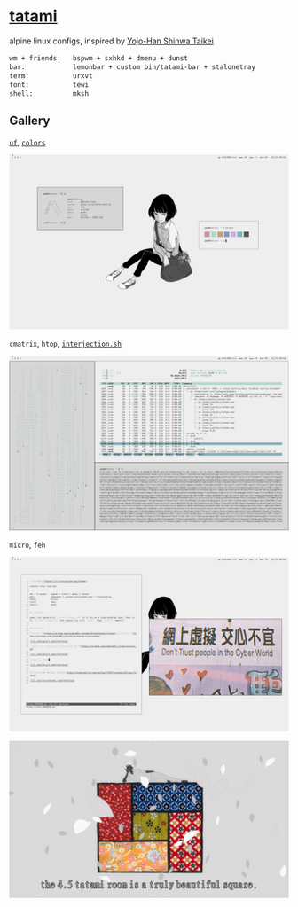 # [tatami](https://jrl.ninja/configs)

alpine linux configs, inspired by [Yojo-Han Shinwa Taikei](https://myanimelist.net/anime/7785/Yojouhan_Shinwa_Taikei)

```
wm + friends:   bspwm + sxhkd + dmenu + dunst
bar:            lemonbar + custom bin/tatami-bar + stalonetray
term:           urxvt
font:           tewi
shell:          mksh
```

## Gallery

[`uf`](https://github.com/JoshuaRLi/dotfiles/blob/master/configs/tatami/bin/uf), [`colors`](https://github.com/JoshuaRLi/bin/blob/master/colorpanes)

![](./gallery/1.jpg?raw=true)

`cmatrix`, `htop`, [`interjection.sh`](https://github.com/JoshuaRLi/interjection.sh)

![](./gallery/2.jpg?raw=true)

`micro`, `feh`

![](./gallery/3.jpg?raw=true)

![](./gallery/tatami.jpg?raw=true)
